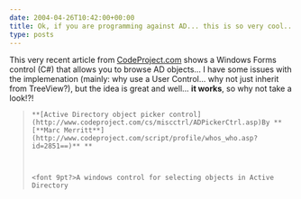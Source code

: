 ```yaml
---
date: 2004-04-26T10:42:00+00:00
title: Ok, if you are programming against AD... this is so very cool...
type: posts
---
```

This very recent article from [CodeProject.com](http://www.codeproject.com/) shows a Windows Forms control (C#) that allows you to browse AD objects... I have some issues with the implemenation (mainly: why use a User Control... why not just inherit from TreeView?), but the idea is great and well... **it works**, so why not take a look!?!

<blockquote dir="ltr" style="MARGIN-RIGHT: 0px">

    **[Active Directory object picker control](http://www.codeproject.com/cs/miscctrl/ADPickerCtrl.asp)By **[**Marc Merritt**](http://www.codeproject.com/script/profile/whos_who.asp?id=2851==)** **



    <font 9pt?>A windows control for selecting objects in Active Directory

</blockquote>

